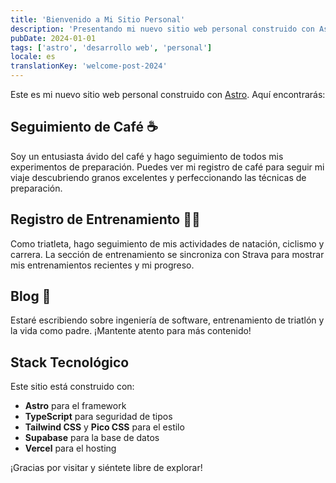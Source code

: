 ```yaml
---
title: 'Bienvenido a Mi Sitio Personal'
description: 'Presentando mi nuevo sitio web personal construido con Astro, con seguimiento de café y registro de entrenamientos.'
pubDate: 2024-01-01
tags: ['astro', 'desarrollo web', 'personal']
locale: es
translationKey: 'welcome-post-2024'
---
```


Este es mi nuevo sitio web personal construido con [Astro](https://astro.build). Aquí encontrarás:

## Seguimiento de Café ☕

Soy un entusiasta ávido del café y hago seguimiento de todos mis experimentos de preparación. Puedes ver mi registro de café para seguir mi viaje descubriendo granos excelentes y perfeccionando las técnicas de preparación.

## Registro de Entrenamiento 🏃‍♂️

Como triatleta, hago seguimiento de mis actividades de natación, ciclismo y carrera. La sección de entrenamiento se sincroniza con Strava para mostrar mis entrenamientos recientes y mi progreso.

## Blog 📝

Estaré escribiendo sobre ingeniería de software, entrenamiento de triatlón y la vida como padre. ¡Mantente atento para más contenido!

## Stack Tecnológico

Este sitio está construido con:
- **Astro** para el framework
- **TypeScript** para seguridad de tipos
- **Tailwind CSS** y **Pico CSS** para el estilo
- **Supabase** para la base de datos
- **Vercel** para el hosting

¡Gracias por visitar y siéntete libre de explorar!
